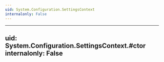 ```yaml
---
uid: System.Configuration.SettingsContext
internalonly: False
---
```


---
uid: System.Configuration.SettingsContext.#ctor
internalonly: False
---
